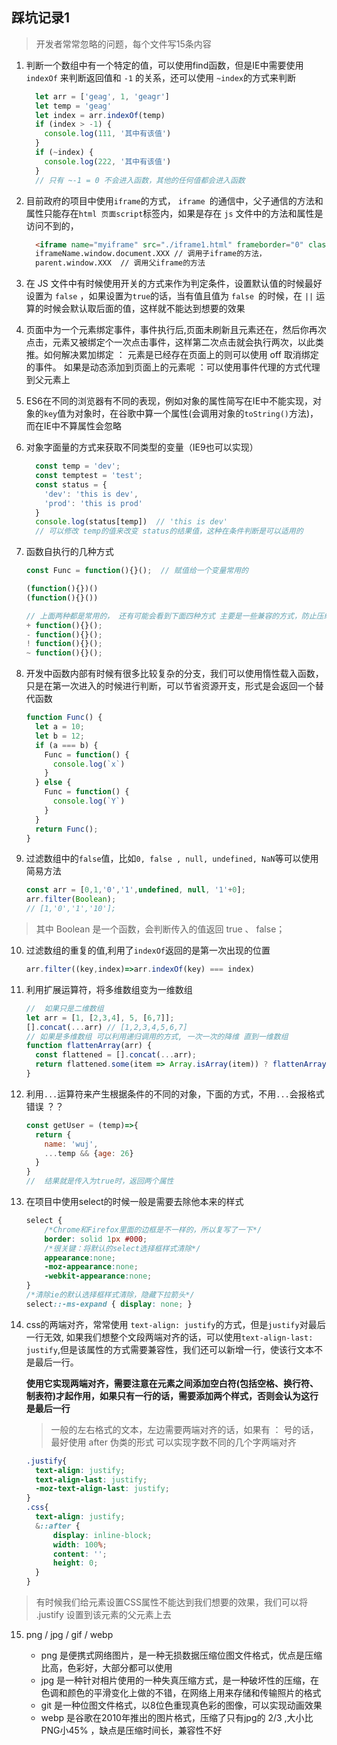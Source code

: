 ## 踩坑记录1

> 开发者常常忽略的问题，每个文件写15条内容

1. 判断一个数组中有一个特定的值，可以使用find函数，但是IE中需要使用 `indexOf` 来判断返回值和 `-1` 的关系，还可以使用 `~index`的方式来判断
    ```js
      let arr = ['geag', 1, 'geagr']
      let temp = 'geag'
      let index = arr.indexOf(temp)
      if (index > -1) {
        console.log(111, '其中有该值')
      }
      if (~index) {	
        console.log(222, '其中有该值')
      }
      // 只有 ~-1 = 0 不会进入函数，其他的任何值都会进入函数
    ```

2. 目前政府的项目中使用`iframe`的方式， `iframe `的通信中，父子通信的方法和属性只能存在`html 页面script`标签内，如果是存在 `js` 文件中的方法和属性是访问不到的，
    ```html
      <iframe name="myiframe" src="./iframe1.html" frameborder="0" class="myiframe"></iframe>
      iframeName.window.document.XXX // 调用子iframe的方法，
      parent.window.XXX  // 调用父iframe的方法
    ```

3. 在 JS 文件中有时候使用开关的方式来作为判定条件，设置默认值的时候最好设置为 `false` ，如果设置为`true`的话，当有值且值为 `false `的时候，在 `||` 运算的时候会默认取后面的值，这样就不能达到想要的效果

4. 页面中为一个元素绑定事件，事件执行后,页面未刷新且元素还在，然后你再次点击，元素又被绑定个一次点击事件，这样第二次点击就会执行两次，以此类推。如何解决累加绑定 ： 元素是已经存在页面上的则可以使用 off 取消绑定的事件。  如果是动态添加到页面上的元素呢 ：可以使用事件代理的方式代理到父元素上

5. ES6在不同的浏览器有不同的表现，例如对象的属性简写在IE中不能实现，对象的`key`值为对象时，在谷歌中算一个属性(会调用对象的`toString()`方法)，而在IE中不算属性会忽略

6. 对象字面量的方式来获取不同类型的变量（IE9也可以实现）
    ```js
      const temp = 'dev';
      const temptest = 'test';
      const status = {
        'dev': 'this is dev',
        'prod': 'this is prod'
      }
      console.log(status[temp])  // 'this is dev'
      // 可以修改 temp的值来改变 status的结果值，这种在条件判断是可以适用的
    ```

7. 函数自执行的几种方式
    ```js
    const Func = function(){}();  // 赋值给一个变量常用的

    (function(){})()
    (function(){}())

    // 上面两种都是常用的， 还有可能会看到下面四种方式 主要是一些兼容的方式，防止压缩时报错
    + function(){}();
    - function(){}();
    ! function(){}();
    ~ function(){}();
    ```

8. 开发中函数内部有时候有很多比较复杂的分支，我们可以使用惰性载入函数，只是在第一次进入的时候进行判断，可以节省资源开支，形式是会返回一个替代函数
    ```js
    function Func() {
      let a = 10;
      let b = 12;
      if (a === b) {
        Func = function() {
          console.log(`x`)
        }
      } else {
        Func = function() {
          console.log(`Y`)
        }
      }
      return Func();
    }
    ```

9. 过滤数组中的`false`值，比如`0, false , null, undefined, NaN`等可以使用简易方法
    ```js
    const arr = [0,1,'0','1',undefined, null, '1'+0];
    arr.filter(Boolean);
    // [1,'0','1','10'];
    ```
> 其中 Boolean 是一个函数，会判断传入的值返回 true 、 false；

10. 过滤数组的重复的值,利用了`indexOf`返回的是第一次出现的位置
    ```js
    arr.filter((key,index)=>arr.indexOf(key) === index)
    ```

11. 利用扩展运算符，将多维数组变为一维数组
    ```js
    //  如果只是二维数组
    let arr = [1, [2,3,4], 5, [6,7]];
    [].concat(...arr) // [1,2,3,4,5,6,7]
    // 如果是多维数组 可以利用递归调用的方式, 一次一次的降维 直到一维数组
    function flattenArray(arr) {
      const flattened = [].concat(...arr);
      return flattened.some(item => Array.isArray(item)) ? flattenArray(flattened) : flattened;
    }
    ```

12. 利用`...`运算符来产生根据条件的不同的对象，下面的方式，不用`...`会报格式错误 ？？
    ```js
    const getUser = (temp)=>{
      return {
        name: 'wuj',
        ...temp && {age: 26}
      }
    }
    //  结果就是传入为true时，返回两个属性
    ```

13. 在项目中使用select的时候一般是需要去除他本来的样式
    ```css
    select {
        /*Chrome和Firefox里面的边框是不一样的，所以复写了一下*/
        border: solid 1px #000;
        /*很关键：将默认的select选择框样式清除*/
        appearance:none;
        -moz-appearance:none;
        -webkit-appearance:none;
    }
    /*清除ie的默认选择框样式清除，隐藏下拉箭头*/
    select::-ms-expand { display: none; }
    ```

14. css的两端对齐，常常使用 `text-align: justify`的方式，但是`justify`对最后一行无效, 如果我们想整个文段两端对齐的话，可以使用`text-align-last: justify`,但是该属性的方式需要兼容性，我们还可以新增一行，使该行文本不是最后一行。
  
    **使用它实现两端对齐，需要注意在元素之间添加空白符(包括空格、换行符、制表符)才起作用，如果只有一行的话，需要添加两个样式，否则会认为这行是最后一行**

    > 一般的左右格式的文本，左边需要两端对齐的话，如果有 ： 号的话，最好使用 after 伪类的形式 可以实现字数不同的几个字两端对齐
   
    ```css
    .justify{
      text-align: justify;
      text-align-last: justify;
      -moz-text-align-last: justify;
    }
    .css{
      text-align: justify;
      &::after {
          display: inline-block;
          width: 100%;
          content: '';
          height: 0;
      }
    }
    ```

  > 有时候我们给元素设置CSS属性不能达到我们想要的效果，我们可以将 .justify  设置到该元素的父元素上去

15. png / jpg / gif / webp

    - png 是便携式网络图片，是一种无损数据压缩位图文件格式，优点是压缩比高，色彩好，大部分都可以使用
    - jpg 是一种针对相片使用的一种失真压缩方式，是一种破坏性的压缩，在色调和颜色的平滑变化上做的不错，在网络上用来存储和传输照片的格式
    - git 是一种位图文件格式，以8位色重现真色彩的图像，可以实现动画效果
    - webp 是谷歌在2010年推出的图片格式，压缩了只有jpg的 2/3 ,大小比PNG小45% ，缺点是压缩时间长，兼容性不好

